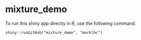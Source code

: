 # mixture_demo
To run this shiny app directly in R, use the following command:  

`shiny::runGitHub("mixture_demo", "marklhc")`
